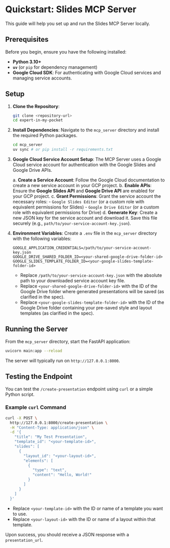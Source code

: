 # Quickstart: Slides MCP Server

This guide will help you set up and run the Slides MCP Server locally.

## Prerequisites

Before you begin, ensure you have the following installed:

-   **Python 3.10+**
-   **`uv`** (or `pip` for dependency management)
-   **Google Cloud SDK**: For authenticating with Google Cloud services and managing service accounts.

## Setup

1.  **Clone the Repository**:
    ```bash
    git clone <repository-url>
    cd expert-in-my-pocket
    ```

2.  **Install Dependencies**:
    Navigate to the `mcp_server` directory and install the required Python packages.
    ```bash
    cd mcp_server
    uv sync # or pip install -r requirements.txt
    ```

3.  **Google Cloud Service Account Setup**:
    The MCP Server uses a Google Cloud service account for authentication with the Google Slides and Google Drive APIs.

    a.  **Create a Service Account**: Follow the Google Cloud documentation to create a new service account in your GCP project.
    b.  **Enable APIs**: Ensure the **Google Slides API** and **Google Drive API** are enabled for your GCP project.
    c.  **Grant Permissions**: Grant the service account the necessary roles:
        -   `Google Slides Editor` (or a custom role with equivalent permissions for Slides)
        -   `Google Drive Editor` (or a custom role with equivalent permissions for Drive)
    d.  **Generate Key**: Create a new JSON key for the service account and download it. Save this file securely (e.g., `path/to/your-service-account-key.json`).

4.  **Environment Variables**:
    Create a `.env` file in the `mcp_server` directory with the following variables:

    ```dotenv
    GOOGLE_APPLICATION_CREDENTIALS=/path/to/your-service-account-key.json
    GOOGLE_DRIVE_SHARED_FOLDER_ID=<your-shared-google-drive-folder-id>
    GOOGLE_SLIDES_TEMPLATE_FOLDER_ID=<your-google-slides-template-folder-id>
    ```
    -   Replace `/path/to/your-service-account-key.json` with the absolute path to your downloaded service account key file.
    -   Replace `<your-shared-google-drive-folder-id>` with the ID of the Google Drive folder where generated presentations will be saved (as clarified in the spec).
    -   Replace `<your-google-slides-template-folder-id>` with the ID of the Google Drive folder containing your pre-saved style and layout templates (as clarified in the spec).

## Running the Server

From the `mcp_server` directory, start the FastAPI application:

```bash
uvicorn main:app --reload
```

The server will typically run on `http://127.0.0.1:8000`.

## Testing the Endpoint

You can test the `/create-presentation` endpoint using `curl` or a simple Python script.

### Example `curl` Command

```bash
curl -X POST \
  http://127.0.0.1:8000/create-presentation \
  -H "Content-Type: application/json" \
  -d '{
    "title": "My Test Presentation",
    "template_id": "<your-template-id>",
    "slides": [
      {
        "layout_id": "<your-layout-id>",
        "elements": [
          {
            "type": "text",
            "content": "Hello, World!"
          }
        ]
      }
    ]
  }'
```

-   Replace `<your-template-id>` with the ID or name of a template you want to use.
-   Replace `<your-layout-id>` with the ID or name of a layout within that template.

Upon success, you should receive a JSON response with a `presentation_url`.
